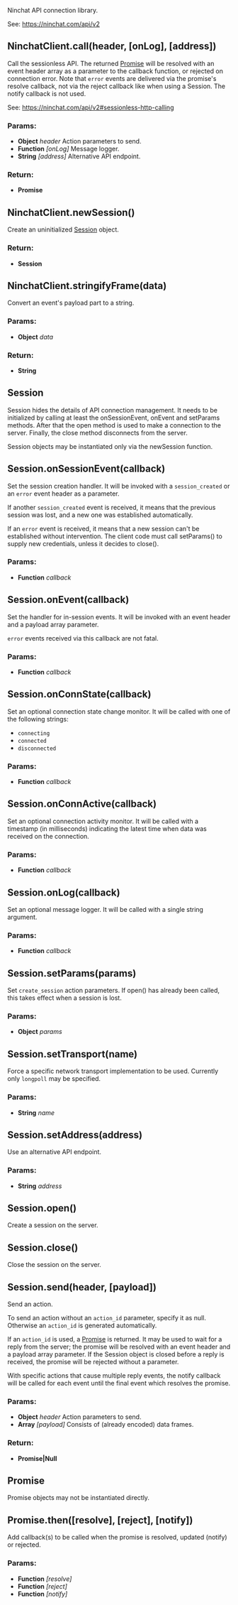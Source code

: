 

<!-- Start doc/ninchatclient.js -->

Ninchat API connection library.

See: https://ninchat.com/api/v2

## NinchatClient.call(header, [onLog], [address])

Call the sessionless API.  The returned [Promise](#promise) will be
resolved with an event header array as a parameter to the callback
function, or rejected on connection error.  Note that `error` events are
delivered via the promise's resolve callback, not via the reject
callback like when using a Session.  The notify callback is not used.

See: https://ninchat.com/api/v2#sessionless-http-calling

### Params:

* **Object** *header* Action parameters to send.
* **Function** *[onLog]* Message logger.
* **String** *[address]* Alternative API endpoint.

### Return:

* **Promise** 

## NinchatClient.newSession()

Create an uninitialized [Session](#session) object.

### Return:

* **Session** 

## NinchatClient.stringifyFrame(data)

Convert an event's payload part to a string.

### Params:

* **Object** *data* 

### Return:

* **String** 

## Session

Session hides the details of API connection management.  It needs to be
initialized by calling at least the onSessionEvent, onEvent and
setParams methods.  After that the open method is used to make a
connection to the server.  Finally, the close method disconnects from
the server.

Session objects may be instantiated only via the newSession function.

## Session.onSessionEvent(callback)

Set the session creation handler.  It will be invoked with a
`session_created` or an `error` event header as a parameter.

If another `session_created` event is received, it means that the
previous session was lost, and a new one was established automatically.

If an `error` event is received, it means that a new session can't be
established without intervention.  The client code must call setParams()
to supply new credentials, unless it decides to close().

### Params:

* **Function** *callback* 

## Session.onEvent(callback)

Set the handler for in-session events. It will be invoked with an
event header and a payload array parameter.

`error` events received via this callback are not fatal.

### Params:

* **Function** *callback* 

## Session.onConnState(callback)

Set an optional connection state change monitor.  It will be called with
one of the following strings:

- `connecting`
- `connected`
- `disconnected`

### Params:

* **Function** *callback* 

## Session.onConnActive(callback)

Set an optional connection activity monitor.  It will be called with a
timestamp (in milliseconds) indicating the latest time when data was
received on the connection.

### Params:

* **Function** *callback* 

## Session.onLog(callback)

Set an optional message logger.  It will be called with a single string
argument.

### Params:

* **Function** *callback* 

## Session.setParams(params)

Set `create_session` action parameters.  If open() has already been
called, this takes effect when a session is lost.

### Params:

* **Object** *params* 

## Session.setTransport(name)

Force a specific network transport implementation to be used.
Currently only `longpoll` may be specified.

### Params:

* **String** *name* 

## Session.setAddress(address)

Use an alternative API endpoint.

### Params:

* **String** *address* 

## Session.open()

Create a session on the server.

## Session.close()

Close the session on the server.

## Session.send(header, [payload])

Send an action.

To send an action without an `action_id` parameter, specify it as
null.  Otherwise an `action_id` is generated automatically.

If an `action_id` is used, a [Promise](#promise) is returned.  It may be
used to wait for a reply from the server; the promise will be resolved
with an event header and a payload array parameter.  If the Session
object is closed before a reply is received, the promise will be
rejected without a parameter.

With specific actions that cause multiple reply events, the notify
callback will be called for each event until the final event which
resolves the promise.

### Params:

* **Object** *header* Action parameters to send.
* **Array** *[payload]* Consists of (already encoded) data                             frames.

### Return:

* **Promise|Null** 

## Promise

Promise objects may not be instantiated directly.

## Promise.then([resolve], [reject], [notify])

Add callback(s) to be called when the promise is resolved, updated
(notify) or rejected.

### Params:

* **Function** *[resolve]* 
* **Function** *[reject]* 
* **Function** *[notify]* 

<!-- End doc/ninchatclient.js -->

